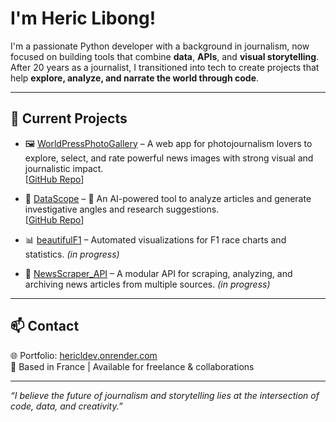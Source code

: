 
# I'm Heric Libong!

I'm a passionate Python developer with a background in journalism, now focused on building tools that combine **data**, **APIs**, and **visual storytelling**.  
After 20 years as a journalist, I transitioned into tech to create projects that help **explore, analyze, and narrate the world through code**.

---

## 🚀 Current Projects

- 🖼️ [WorldPressPhotoGallery](https://worldpressphotorating.onrender.com/) – A web app for photojournalism lovers to explore, select, and rate powerful news images with strong visual and journalistic impact.  
  [[GitHub Repo](https://github.com/hericlibong/worldPressPhotoGalery)]

- 🧠 [DataScope](https://datascope.onrender.com/) – 🧭 An AI-powered tool to analyze articles and generate investigative angles and research suggestions.  
  [[GitHub Repo](https://github.com/hericlibong/datascope_project)]

- 📊 [beautifulF1](https://github.com/hericlibong/beautifullF1) – Automated visualizations for F1 race charts and statistics. *(in progress)*

- 📰 [NewsScraper_API](https://github.com/hericlibong/NewsScraper_API) – A modular API for scraping, analyzing, and archiving news articles from multiple sources. *(in progress)*

---

## 📫 Contact

🌐 Portfolio: [hericldev.onrender.com](https://hericldev.onrender.com)  
📍 Based in France | Available for freelance & collaborations

---

*“I believe the future of journalism and storytelling lies at the intersection of code, data, and creativity.”*





<!--
**hericlibong/hericlibong** is a ✨ _special_ ✨ repository because its `README.md` (this file) appears on your GitHub profile.

Here are some ideas to get you started:

- 🔭 I’m currently working on ...
- 🌱 I’m currently learning ...
- 👯 I’m looking to collaborate on ...
- 🤔 I’m looking for help with ...
- 💬 Ask me about ...
- 📫 How to reach me: ...
- 😄 Pronouns: ...
- ⚡ Fun fact: ...
-->


